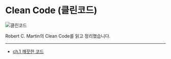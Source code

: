 # Clean Code (클린코드)

![클린코드](https://user-images.githubusercontent.com/48826098/204538372-c04c807a-d717-489d-8685-41f0772b1fd0.jpg)

Robert C. Martin의 Clean Code를 읽고 정리했습니다.

---

- [ch.1 깨끗한 코드](https://github.com/DAHLIACHOI/TIL/blob/main/BOOKS/Clean%20Code/ch%201.%20%EA%B9%A8%EB%81%97%ED%95%9C%20%EC%BD%94%EB%93%9C.md)
